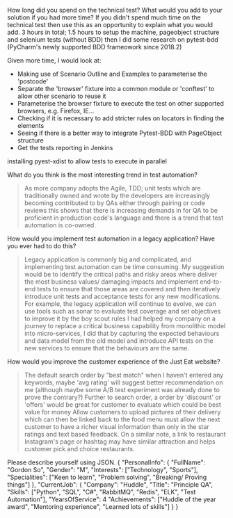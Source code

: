 How long did you spend on the technical test? What would you add to your solution if you had more time? If you didn't spend much time on the technical test then use this as an opportunity to explain what you would add.
3 hours in total; 1.5 hours to setup the machine, pageobject structure and selenium tests (without BDD)
then I did some research on pytest-bdd (PyCharm's newly supported BDD frameowork since 2018.2)

Given more time, I would look at:
 - Making use of Scenario Outline and Examples to parameterise the 'postcode'
 - Separate the 'browser' fixture into a common module or 'conftest' to allow other scenario to reuse it
 - Parameterise the browser fixture to execute the test on other supported browsers, e.g. Firefox, IE...    
 - Checking if it is necessary to add stricter rules on locators in finding the elements
 - Seeing if there is a better way to integrate Pytest-BDD with PageObject structure
 - Get the tests reporting in Jenkins 

installing pyest-xdist to allow tests to execute in parallel

What do you think is the most interesting trend in test automation?
 > As more company adopts the Agile, TDD; unit tests which are traditionally owned and wrote by the developers 
 > are increasingly becoming contributed to by QAs either through pairing or code reviews 
 > this shows that there is increasing demands in for QA to be proficient in production code's language 
 > and there is a trend that test automation is co-owned.
 
How would you implement test automation in a legacy application? Have you ever had to do this?
 > Legacy application is commonly big and complicated, and implementing test automation can be time consuming.
 > My suggestion would be to identify the critical paths and risky areas where deliver the most business values/ damaging impacts and
 > implement end-to-end tests to ensure that those areas are covered and then iteratively introduce unit tests and acceptance tests for any new modifications.
 > For example, the legacy application will continue to evolve, we can use tools such as sonar to evaluate test coverage and set objectives to improve it by the boy scout rules
 > I had helped my company on a journey to replace a critical business capability from monolithic model into micro-services, I did that by 
 > capturing the expected behaviours and data model from the old model and introduce API tests on the new services to ensure that the behaviours are the same. 
 
How would you improve the customer experience of the Just Eat website?
> The default search order by "best match" when I haven't entered any keywords, maybe 'avg rating' will suggest better recommendation on me (although maybe some A/B test experiment was already done to prove the contrary?)
> Further to search order, a order by 'discount' or 'offers' would be great for customer to evaluate which could be best value for money
> Allow customers to upload pictures of their delivery which can then be linked back to the food menu must allow the next customer to have a richer visual information than only in the star ratings and text based feedback.
> On a similar note, a link to restaurant Instagram's page or hashtag may have similar attraction and helps customer pick and choice restaurants.

Please describe yourself using JSON.
{
	"PersonalInfo": {
		"FullName": "Gordon So",
		"Gender": "M",
		"Interests": ["Technology", "Sports"],
		"Specialities": ["Keen to learn", "Problem solving", "Breaking/ Proving things"]
	},
	"CurrentJob": {
		"Company": "Huddle",
		"Title": "Principle QA",
		"Skills": ["Python", "SQL", "C#", "RabbitMQ", "Redis", "ELK", "Test Automation"],
		"YearsOfService": 4
		"Achievements": ["Huddle of the year award", "Mentoring experience", "Learned lots of skills"]
	}
}